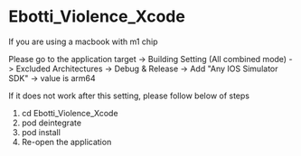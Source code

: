 # Ebotti_Violence_Xcode

If you are using a macbook with m1 chip 

Please go to the application target -> Building Setting (All combined mode) -> Excluded Architectures -> Debug & Release -> Add "Any IOS Simulator SDK" -> value is arm64

If it does not work after this setting, please follow below of steps 
1. cd Ebotti_Violence_Xcode
2. pod deintegrate
3. pod install
4. Re-open the application
